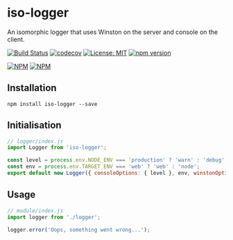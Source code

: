 # iso-logger
An isomorphic logger that uses Winston on the server and console on the client.

[![Build Status](https://travis-ci.org/dylanaubrey/iso-logger.svg?branch=master)](https://travis-ci.org/dylanaubrey/iso-logger)
[![codecov](https://codecov.io/gh/dylanaubrey/iso-logger/branch/master/graph/badge.svg)](https://codecov.io/gh/dylanaubrey/iso-logger)
[![License: MIT](https://img.shields.io/badge/License-MIT-yellow.svg)](https://opensource.org/licenses/MIT)
[![npm version](https://badge.fury.io/js/iso-logger.svg)](https://badge.fury.io/js/iso-logger)

[![NPM](https://nodei.co/npm/iso-logger.png?downloads=true&downloadRank=true&stars=true)](https://nodei.co/npm/iso-logger/)
[![NPM](https://nodei.co/npm-dl/iso-logger.png?months=3&height=2)](https://nodei.co/npm/iso-logger/)

## Installation
```
npm install iso-logger --save
```

## Initialisation
```javascript
// logger/index.js
import Logger from 'iso-logger';

const level = process.env.NODE_ENV === 'production' ? 'warn' : 'debug';
const env = process.env.TARGET_ENV === 'web' ? 'web' : 'node';
export default new Logger({ consoleOptions: { level }, env, winstonOptions: { level } });
```

## Usage
```javascript
// module/index.js
import logger from './logger';

logger.error('Oops, something went wrong...');
```
